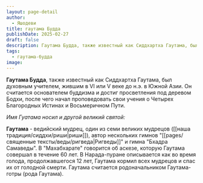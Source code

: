 ```yaml
---
layout: page-detail
author:
  - Яшодеви
title: гаутама Будда
publishDate: 2025-02-27
draft: false
description: Гаутама Будда, также известный как Сиддхартха Гаутама, был духовным учителем, жившим в VI или V веке до н.э. в Южной Азии. Он считается основателем буддизма и достиг просветления под деревом Бодхи, после чего начал проповедовать свои учения о Четырех Благородных Истинах и Восьмеричном Пути.
tags:
  - гаутама-будда
image:
---
```

**Гаутама Будда**, также известный как Сиддхартха Гаутама, был духовным учителем, жившим в VI или V веке до н.э. в Южной Азии. Он считается основателем буддизма и достиг просветления под деревом Бодхи, после чего начал проповедовать свои учения о Четырех Благородных Истинах и Восьмеричном Пути.

*Имя Гуатама носил и другой великий святой:*

**Гаутама** - ведийский мудрец, один из семи великих мудрецов ([[наша традиция/сиддхи/риши|риши]]), автор нескольких гимнов "[[pages/священные тексты/веды/ригведа|Ригведы]]" и гимна "Бхадра Самаведы". В "Махабхарате" говорится об аскезе, которую Гаутама совершал в течение 60 лет. В Нарада-пуране описывается как во время голода, продолжавшегося 12 лет, Гаутама кормил всех мудрецов и спас их от голодной смерти. Гаутама считается родоначальником Гаутама-готры (рода Гаутама).